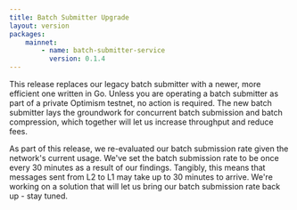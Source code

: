 ```yaml
---
title: Batch Submitter Upgrade
layout: version
packages:
    mainnet:
        - name: batch-submitter-service
          version: 0.1.4
---
```


This release replaces our legacy batch submitter with a newer, more efficient one written in Go. Unless you are operating a batch submitter as part of a private Optimism testnet, no action is required. The new batch submitter lays the groundwork for concurrent batch submission and batch compression, which together will let us increase throughput and reduce fees.

As part of this release, we re-evaluated our batch submission rate given the network's current usage. We've set the batch submission rate to be once every 30 minutes as a result of our findings. Tangibly, this means that messages sent from L2 to L1 may take up to 30 minutes to arrive. We're working on a solution  that will let us bring our batch submission rate back up - stay tuned.